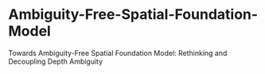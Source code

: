 # Ambiguity-Free-Spatial-Foundation-Model
Towards Ambiguity-Free Spatial Foundation Model: Rethinking and Decoupling Depth Ambiguity
